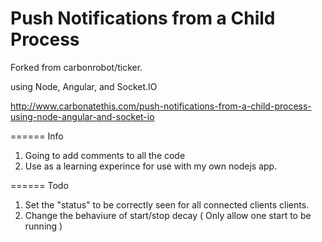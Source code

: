 Push Notifications from a Child Process
======

Forked from carbonrobot/ticker.

using Node, Angular, and Socket.IO

http://www.carbonatethis.com/push-notifications-from-a-child-process-using-node-angular-and-socket-io

======
Info

1. Going to add comments to all the code 
2. Use as a learning experince for use with my own nodejs app.


====== 
Todo

1. Set the "status" to be correctly seen for all connected clients clients.
2. Change the behaviure of start/stop decay ( Only allow one start to be running ) 
